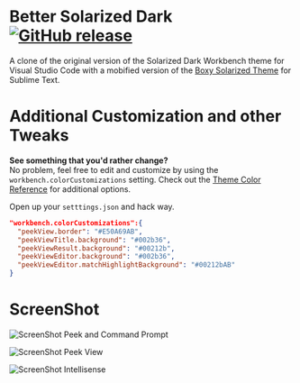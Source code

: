 # Better Solarized Dark [![GitHub release](https://img.shields.io/github/release/ginfuru/vscode-better-solarized-dark.svg)](https://github.com/ginfuru/vscode-better-solarized-dark/releases)
A clone of the original version of the Solarized Dark Workbench theme for Visual Studio Code with a mobified version of the [Boxy Solarized Theme](https://github.com/ihodev/sublime-boxy) for Sublime Text.<br>

# Additional Customization and other Tweaks
**See something that you'd rather change?**<br>
No problem, feel free to edit and customize by using the `workbench.colorCustomizations` setting. Check out the [Theme Color Reference](https://code.visualstudio.com/docs/getstarted/theme-color-reference) for additional options.

Open up your `setttings.json` and hack way.

```json
"workbench.colorCustomizations":{
  "peekView.border": "#E50A69AB",
  "peekViewTitle.background": "#002b36",
  "peekViewResult.background": "#00212b",
  "peekViewEditor.background": "#002b36",
  "peekViewEditor.matchHighlightBackground": "#00212bAB"
}
```

# ScreenShot

![ScreenShot Peek and Command Prompt](https://raw.github.com/ginfuru/vscode-better-solarized-dark/master/images/screenshotA.png)

![ScreenShot Peek View](https://raw.github.com/ginfuru/vscode-better-solarized-dark/master/images/screenshotB.png)

![ScreenShot Intellisense](https://raw.github.com/ginfuru/vscode-better-solarized-dark/master/images/screenshotC.png)
